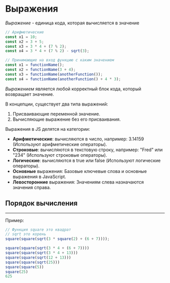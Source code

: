 # Выражения

_Выражение_ - единица кода, которая вычисляется в значение

```js
// Арифметические
const x1 = 10;
const x2 = 3 + 5;
const x3 = 3 * 4 + (7 % 2);
const x4 = 3 * 4 + (7 % 2) - sqrt(3);

// Принимающие на вход функцию с каким значением
const x1 = functionName();
const x2 = functionName(3 + 4);
const x3 = functionName(anotherFunction());
const x4 = functionName(anotherFunction() + 4 * 3);
```

_Выражением_ является любой корректный блок кода, который возвращает значение.

В концепции, существует два типа выражений:

1. Присваивающие переменной значение.
2. Вычисляющие выражение без его присваивания.

Выражения в JS делятся на категории:

* **Арифметические**: вычисляются в число, например: 3.14159 (Используют арифметические операторы).
* **Строковые**: вычисляются в текстовую строку, например: "Fred" или "234" (Используют строковые операторы).
* **Логические**: вычисляются в true или false (Используют логические операторы).
* **Основные** выражения: Базовые ключевые слова и основные выражения в JavaScript.
* **Левосторонние** выражения: Значениям слева назначаются значения справа.

## Порядок вычисления
---

Пример:

```js
// Функция square это квадрат
// sqrt это корень
square(square(sqrt(3 * square(2) + (6 + 7))));

square(square(sqrt(3 * 4 + (6 + 7))))
square(square(sqrt(3 * 4 + 13)))
square(square(sqrt(12 + 13)))
square(square(sqrt(25)))
square(square(5))
square(25)
625
```
